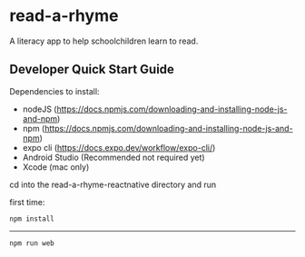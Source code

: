 # read-a-rhyme

A literacy app to help schoolchildren learn to read.

## Developer Quick Start Guide

Dependencies to install:

* nodeJS (https://docs.npmjs.com/downloading-and-installing-node-js-and-npm)
* npm (https://docs.npmjs.com/downloading-and-installing-node-js-and-npm)
* expo cli (https://docs.expo.dev/workflow/expo-cli/)
* Android Studio (Recommended not required yet)
* Xcode (mac only)

cd into the read-a-rhyme-reactnative directory and run

first time:
````
npm install
````
----------
````
npm run web
````
